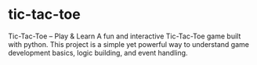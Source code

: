 # tic-tac-toe
Tic-Tac-Toe – Play &amp; Learn A fun and interactive Tic-Tac-Toe game built with python. This project is a simple yet powerful way to understand game development basics, logic building, and event handling.
